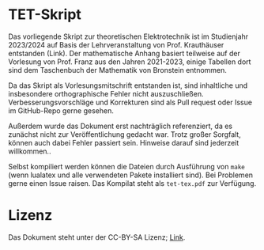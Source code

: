 # TET-Skript
Das vorliegende Skript zur theoretischen Elektrotechnik ist im Studienjahr 2023/2024 auf Basis
der Lehrveranstaltung von Prof. Krauthäuser entstanden (Link). Der mathematische Anhang
basiert teilweise auf der Vorlesung von Prof. Franz aus den Jahren 2021-2023, einige Tabellen
dort sind dem Taschenbuch der Mathematik von Bronstein entnommen.

Da das Skript als Vorlesungsmitschrift entstanden ist, sind inhaltliche und insbesondere
orthographische Fehler nicht auszuschließen. Verbesserungsvorschläge und Korrekturen sind als
Pull request oder Issue im GitHub-Repo gerne gesehen.

Außerdem wurde das Dokument erst nachträglich referenziert, da es zunächst nicht zur
Veröffentlichung gedacht war. Trotz großer Sorgfalt, können auch dabei Fehler passiert sein.
Hinweise darauf sind jederzeit willkommen..

Selbst kompiliert werden können die Dateien durch Ausführung von `make` (wenn lualatex und alle verwendeten Pakete installiert sind). Bei Problemen gerne einen Issue raisen. Das Kompilat steht als `tet-tex.pdf` zur Verfügung.



# Lizenz
Das Dokument steht unter der CC-BY-SA Lizenz; [Link](https://creativecommons.org/licenses/by-sa/4.0/legalcode.de).
